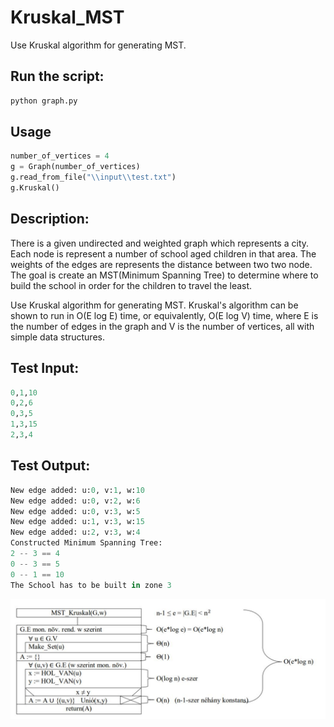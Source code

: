 # Kruskal_MST
Use Kruskal algorithm for generating MST.

## Run the script:
```sh
python graph.py
```
## Usage

```python
number_of_vertices = 4
g = Graph(number_of_vertices)
g.read_from_file("\\input\\test.txt")
g.Kruskal()
```

## Description:

There is a given undirected and weighted graph which represents a city.
Each node is represent a number of school aged children in that area.
The weights of the edges are represents the distance between two two node.
The goal is create an MST(Minimum Spanning Tree) to determine where to build
the school in order for the children to travel the least.

Use Kruskal algorithm for generating MST.
Kruskal's algorithm can be shown to run in O(E log E) time, or equivalently, O(E log V) time, 
where E is the number of edges in the graph and V is the number of vertices, all with simple data structures.

## Test Input:

```python
0,1,10
0,2,6
0,3,5
1,3,15
2,3,4
```
## Test Output:

```python
New edge added: u:0, v:1, w:10
New edge added: u:0, v:2, w:6
New edge added: u:0, v:3, w:5
New edge added: u:1, v:3, w:15
New edge added: u:2, v:3, w:4
Constructed Minimum Spanning Tree:
2 -- 3 == 4
0 -- 3 == 5
0 -- 1 == 10
The School has to be built in zone 3
```

![Kruskal algorithm](kruskal.JPG)